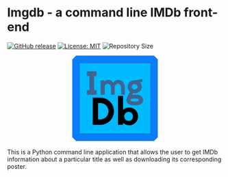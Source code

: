 # Imgdb - a command line IMDb front-end
[![GitHub release](https://img.shields.io/github/v/release/bbarcesaj125/imgdb.svg)](https://github.com/phw/peek/releases)
[![License: MIT](https://img.shields.io/badge/license-MIT-blue.svg)](https://www.gnu.org/licenses/gpl-3.0)
![Repository Size](https://img.shields.io/github/repo-size/bbarcesaj125/imgdb)

<p align="center">
	<img width="200" src="/art/imgdb_logo.png" alt="Imgdb Logo">
</p>

This is a Python command line application that allows the user to get 
IMDb information about a particular title as well as downloading its
corresponding poster.